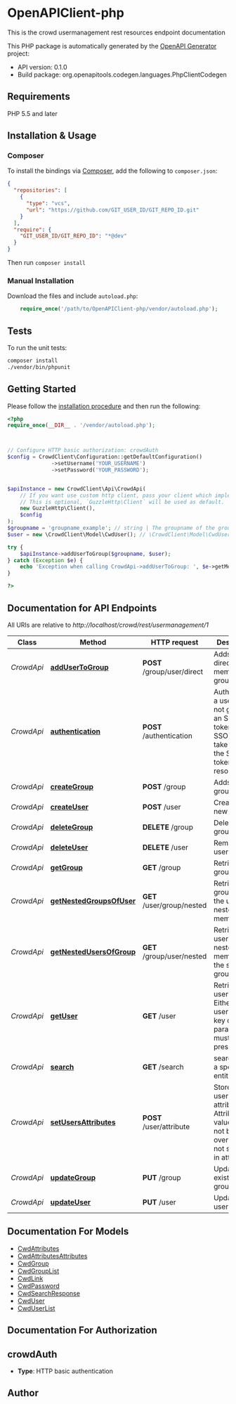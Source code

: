 # OpenAPIClient-php

This is the crowd usermanagement rest resources endpoint documentation

This PHP package is automatically generated by the [OpenAPI Generator](https://openapi-generator.tech) project:

- API version: 0.1.0
- Build package: org.openapitools.codegen.languages.PhpClientCodegen

## Requirements

PHP 5.5 and later

## Installation & Usage

### Composer

To install the bindings via [Composer](http://getcomposer.org/), add the following to `composer.json`:

```json
{
  "repositories": [
    {
      "type": "vcs",
      "url": "https://github.com/GIT_USER_ID/GIT_REPO_ID.git"
    }
  ],
  "require": {
    "GIT_USER_ID/GIT_REPO_ID": "*@dev"
  }
}
```

Then run `composer install`

### Manual Installation

Download the files and include `autoload.php`:

```php
    require_once('/path/to/OpenAPIClient-php/vendor/autoload.php');
```

## Tests

To run the unit tests:

```bash
composer install
./vendor/bin/phpunit
```

## Getting Started

Please follow the [installation procedure](#installation--usage) and then run the following:

```php
<?php
require_once(__DIR__ . '/vendor/autoload.php');



// Configure HTTP basic authorization: crowdAuth
$config = CrowdClient\Configuration::getDefaultConfiguration()
              ->setUsername('YOUR_USERNAME')
              ->setPassword('YOUR_PASSWORD');


$apiInstance = new CrowdClient\Api\CrowdApi(
    // If you want use custom http client, pass your client which implements `GuzzleHttp\ClientInterface`.
    // This is optional, `GuzzleHttp\Client` will be used as default.
    new GuzzleHttp\Client(),
    $config
);
$groupname = 'groupname_example'; // string | The groupname of the group you want to add the user to
$user = new \CrowdClient\Model\CwdUser(); // \CrowdClient\Model\CwdUser | A User object of the user you want to add. Only 'name' must be set.

try {
    $apiInstance->addUserToGroup($groupname, $user);
} catch (Exception $e) {
    echo 'Exception when calling CrowdApi->addUserToGroup: ', $e->getMessage(), PHP_EOL;
}

?>
```

## Documentation for API Endpoints

All URIs are relative to *http://localhost/crowd/rest/usermanagement/1*

Class | Method | HTTP request | Description
------------ | ------------- | ------------- | -------------
*CrowdApi* | [**addUserToGroup**](docs/Api/CrowdApi.md#addusertogroup) | **POST** /group/user/direct | Adds user as direct member of group
*CrowdApi* | [**authentication**](docs/Api/CrowdApi.md#authentication) | **POST** /authentication | Authenticates a user. Does not generate an SSO token. For SSO please take a look at the SSO token resource.
*CrowdApi* | [**createGroup**](docs/Api/CrowdApi.md#creategroup) | **POST** /group | Adds a new group.
*CrowdApi* | [**createUser**](docs/Api/CrowdApi.md#createuser) | **POST** /user | Creates a new user
*CrowdApi* | [**deleteGroup**](docs/Api/CrowdApi.md#deletegroup) | **DELETE** /group | Deletes a group
*CrowdApi* | [**deleteUser**](docs/Api/CrowdApi.md#deleteuser) | **DELETE** /user | Removes a user.
*CrowdApi* | [**getGroup**](docs/Api/CrowdApi.md#getgroup) | **GET** /group | Retrieves a group
*CrowdApi* | [**getNestedGroupsOfUser**](docs/Api/CrowdApi.md#getnestedgroupsofuser) | **GET** /user/group/nested | Retrieves the groups that the user is a nested member of
*CrowdApi* | [**getNestedUsersOfGroup**](docs/Api/CrowdApi.md#getnestedusersofgroup) | **GET** /group/user/nested | Retrieves the users that are nested members of the specified group
*CrowdApi* | [**getUser**](docs/Api/CrowdApi.md#getuser) | **GET** /user | Retrieves the user details. Either username or key query parameter must be present.
*CrowdApi* | [**search**](docs/Api/CrowdApi.md#search) | **GET** /search | searches for a specific entity-type
*CrowdApi* | [**setUsersAttributes**](docs/Api/CrowdApi.md#setusersattributes) | **POST** /user/attribute | Stores the user attributes. Attribute values will not be overwritten if not specified in attributes.
*CrowdApi* | [**updateGroup**](docs/Api/CrowdApi.md#updategroup) | **PUT** /group | Updates an existing group
*CrowdApi* | [**updateUser**](docs/Api/CrowdApi.md#updateuser) | **PUT** /user | Updates a user


## Documentation For Models

 - [CwdAttributes](docs/Model/CwdAttributes.md)
 - [CwdAttributesAttributes](docs/Model/CwdAttributesAttributes.md)
 - [CwdGroup](docs/Model/CwdGroup.md)
 - [CwdGroupList](docs/Model/CwdGroupList.md)
 - [CwdLink](docs/Model/CwdLink.md)
 - [CwdPassword](docs/Model/CwdPassword.md)
 - [CwdSearchResponse](docs/Model/CwdSearchResponse.md)
 - [CwdUser](docs/Model/CwdUser.md)
 - [CwdUserList](docs/Model/CwdUserList.md)


## Documentation For Authorization



## crowdAuth


- **Type**: HTTP basic authentication


## Author



